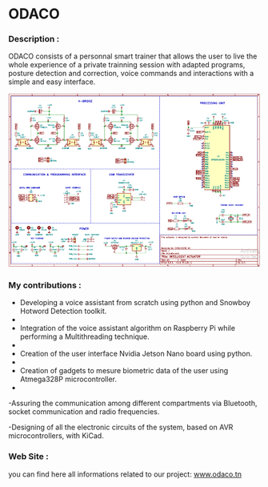 # ODACO

### Description : 

ODACO consists of a personnal smart trainer that allows the user to live the whole experience of a private trainning session with adapted programs, posture detection and correction, voice commands and interactions with a simple and easy interface.


![alt text](https://github.com/ALICHOUCHENE/Marine-Robot/blob/main/Thrusters%20Controller/schematic/schematics.PNG?raw=true)


### My contributions : 

- Developing a voice assistant from scratch using python and Snowboy Hotword Detection toolkit.
- 
- Integration of the voice assistant algorithm on Raspberry Pi while performing a Multithreading technique.
- 
- Creation of the user interface Nvidia Jetson Nano board using python.
- 
- Creation of gadgets to mesure biometric data of the user using Atmega328P microcontroller.
- 
-Assuring the communication among different compartments via Bluetooth, socket communication and radio frequencies.

-Designing of all the electronic circuits of the system, based on AVR microcontrollers, with KiCad.



### Web Site : 
you can find here all informations related to our project: www.odaco.tn
